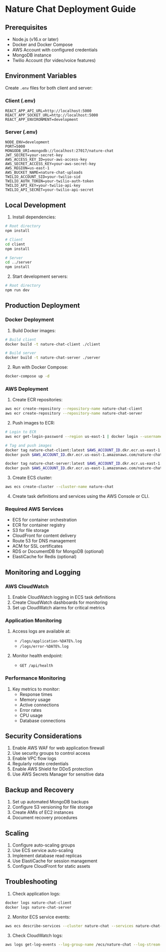 # Nature Chat Deployment Guide

## Prerequisites

- Node.js (v16.x or later)
- Docker and Docker Compose
- AWS Account with configured credentials
- MongoDB instance
- Twilio Account (for video/voice features)

## Environment Variables

Create `.env` files for both client and server:

### Client (.env)
```env
REACT_APP_API_URL=http://localhost:5000
REACT_APP_SOCKET_URL=http://localhost:5000
REACT_APP_ENVIRONMENT=development
```

### Server (.env)
```env
NODE_ENV=development
PORT=5000
MONGODB_URI=mongodb://localhost:27017/nature-chat
JWT_SECRET=your-secret-key
AWS_ACCESS_KEY_ID=your-aws-access-key
AWS_SECRET_ACCESS_KEY=your-aws-secret-key
AWS_REGION=us-east-1
AWS_BUCKET_NAME=nature-chat-uploads
TWILIO_ACCOUNT_SID=your-twilio-sid
TWILIO_AUTH_TOKEN=your-twilio-auth-token
TWILIO_API_KEY=your-twilio-api-key
TWILIO_API_SECRET=your-twilio-api-secret
```

## Local Development

1. Install dependencies:
```bash
# Root directory
npm install

# Client
cd client
npm install

# Server
cd ../server
npm install
```

2. Start development servers:
```bash
# Root directory
npm run dev
```

## Production Deployment

### Docker Deployment

1. Build Docker images:
```bash
# Build client
docker build -t nature-chat-client ./client

# Build server
docker build -t nature-chat-server ./server
```

2. Run with Docker Compose:
```bash
docker-compose up -d
```

### AWS Deployment

1. Create ECR repositories:
```bash
aws ecr create-repository --repository-name nature-chat-client
aws ecr create-repository --repository-name nature-chat-server
```

2. Push images to ECR:
```bash
# Login to ECR
aws ecr get-login-password --region us-east-1 | docker login --username AWS --password-stdin $AWS_ACCOUNT_ID.dkr.ecr.us-east-1.amazonaws.com

# Tag and push images
docker tag nature-chat-client:latest $AWS_ACCOUNT_ID.dkr.ecr.us-east-1.amazonaws.com/nature-chat-client:latest
docker push $AWS_ACCOUNT_ID.dkr.ecr.us-east-1.amazonaws.com/nature-chat-client:latest

docker tag nature-chat-server:latest $AWS_ACCOUNT_ID.dkr.ecr.us-east-1.amazonaws.com/nature-chat-server:latest
docker push $AWS_ACCOUNT_ID.dkr.ecr.us-east-1.amazonaws.com/nature-chat-server:latest
```

3. Create ECS cluster:
```bash
aws ecs create-cluster --cluster-name nature-chat
```

4. Create task definitions and services using the AWS Console or CLI.

### Required AWS Services

- ECS for container orchestration
- ECR for container registry
- S3 for file storage
- CloudFront for content delivery
- Route 53 for DNS management
- ACM for SSL certificates
- RDS or DocumentDB for MongoDB (optional)
- ElastiCache for Redis (optional)

## Monitoring and Logging

### AWS CloudWatch

1. Enable CloudWatch logging in ECS task definitions
2. Create CloudWatch dashboards for monitoring
3. Set up CloudWatch alarms for critical metrics

### Application Monitoring

1. Access logs are available at:
   - `/logs/application-%DATE%.log`
   - `/logs/error-%DATE%.log`

2. Monitor health endpoint:
   - `GET /api/health`

### Performance Monitoring

1. Key metrics to monitor:
   - Response times
   - Memory usage
   - Active connections
   - Error rates
   - CPU usage
   - Database connections

## Security Considerations

1. Enable AWS WAF for web application firewall
2. Use security groups to control access
3. Enable VPC flow logs
4. Regularly rotate credentials
5. Enable AWS Shield for DDoS protection
6. Use AWS Secrets Manager for sensitive data

## Backup and Recovery

1. Set up automated MongoDB backups
2. Configure S3 versioning for file storage
3. Create AMIs of EC2 instances
4. Document recovery procedures

## Scaling

1. Configure auto-scaling groups
2. Use ECS service auto-scaling
3. Implement database read replicas
4. Use ElastiCache for session management
5. Configure CloudFront for static assets

## Troubleshooting

1. Check application logs:
```bash
docker logs nature-chat-client
docker logs nature-chat-server
```

2. Monitor ECS service events:
```bash
aws ecs describe-services --cluster nature-chat --services nature-chat-client nature-chat-server
```

3. Check CloudWatch logs:
```bash
aws logs get-log-events --log-group-name /ecs/nature-chat --log-stream-name your-log-stream
```
